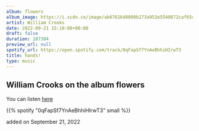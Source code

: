 ```yaml
---
album: flowers
album_image: https://i.scdn.co/image/ab67616d0000b273a953e5540872caf65daa8a54
artist: William Crooks
date: 2022-09-21 15:10:08+00:00
draft: false
duration: 187384
preview_url: null
spotify_url: https://open.spotify.com/track/0qFapSf7YnAeBhhiHIrwT3
title: hands!
type: music
---
```



## William Crooks on the album flowers

You can listen [here](https://open.spotify.com/track/0qFapSf7YnAeBhhiHIrwT3)

{{% spotify "0qFapSf7YnAeBhhiHIrwT3" small %}}

added on September 21, 2022